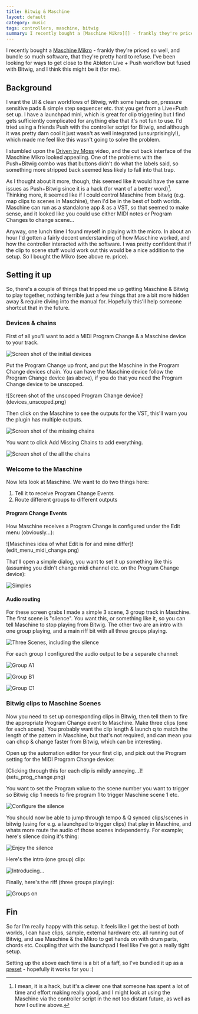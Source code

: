 ```yaml
---
title: Bitwig & Maschine
layout: default
category: music
tags: controllers, maschine, bitwig
summary: I recently bought a [Maschine Mikro][] - frankly they're priced so well, and bundle so much software, that they're pretty hard to refuse. I've been looking for ways to get close to the Ableton Live + Push workflow but fused with Bitwig, and I think this might be it (for me).
---
```


I recently bought a [Maschine Mikro][] - frankly they're priced so well, and bundle so much software, that they're pretty hard to refuse. I've been looking for ways to get close to the Ableton Live + Push workflow but fused with Bitwig, and I think this might be it (for me).

## Background

I want the UI & clean workflows of Bitwig, with some hands on, pressure sensitive pads & simple step sequencer etc. that you get from a Live+Push set up. I have a launchpad mini, which is great for clip triggering but I find gets sufficiently complicated for anything else that it's not fun to use. I'd tried using a friends Push with the controller script for Bitwig, and although it was pretty darn cool it just wasn't as well integrated (unsurprisingly!), which made me feel like this wasn't going to solve the problem.

I stumbled upon the [Driven by Moss][] video, and the cut back interface of the Maschine Mikro looked appealing. One of the problems with the Push+Bitwig combo was that buttons didn't do what the labels said, so something more stripped back seemed less likely to fall into that trap.

As I thought about it more, though, this seemed like it would have the same issues as Push+Bitwig since it is a hack (for want of a better word)[^1]. Thinking more, it seemed like if I could control Maschine from bitwig (e.g. map clips to scenes in Maschine), then I'd be in the best of both worlds. Maschine can run as a standalone app & as a VST, so that seemed to make sense, and it looked like you could use either MIDI notes or Program Changes to change scene...

Anyway, one lunch time I found myself in playing with the micro. In about an hour I'd gotten a fairly decent understanding of how Maschine worked, and how the controller interacted with the software. I was pretty confident that if the clip to scene stuff would work out this would be a nice addition to the setup. So I bought the Mikro (see above re. price).

## Setting it up

So, there's a couple of things that tripped me up getting Maschine & Bitwig to play together, nothing terrible just a few things that are a bit more hidden away & require diving into the manual for. Hopefully this'll help someone shortcut that in the future.

### Devices & chains

First of all you'll want to add a MIDI Program Change & a Maschine device to your track.

![Screen shot of the initial devices](devices_init.png)

Put the Program Change up front, and put the Maschine in the Program Change devices chain. You can have the Maschine device follow the Program Change device (as above), if you do that you need the Program Change device to be unscoped.

![Screen shot of the unscoped Program Change device]!(devices_unscoped.png)

Then click on the Maschine to see the outputs for the VST, this'll warn you the plugin has multiple outputs.

![Screen shot of the missing chains](devices_chains.png)

You want to click Add Missing Chains to add everything.

![Screen shot of the all the chains](devices_all_chains.png)

### Welcome to the Maschine

Now lets look at Maschine. We want to do two things here:

1. Tell it to receive Program Change Events
2. Route different groups to different outputs

#### Program Change Events

How Maschine receives a Program Change is configured under the Edit menu (obviously...):

![Maschines idea of what Edit is for and mine differ]!(edit_menu_midi_change.png)

That'll open a simple dialog, you want to set it up something like this (assuming you didn't change midi channel etc. on the Program Change device):

![Simples](midi_change.png)

#### Audio routing

For these screen grabs I made a simple 3 scene, 3 group track in Maschine. The first scene is "silence". You want this, or something like it, so you can tell Maschine to stop playing from Bitwig. The other two are an intro with one group playing, and a main riff bit with all three groups playing.

![Three Scenes, including the silence](maschenes.png)

For each group I configured the audio output to be a separate channel:

![Group A1](group_a1.png)

![Group B1](group_b1.png)

![Group C1](group_c1.png)

### Bitwig clips to Maschine Scenes

Now you need to set up corresponding clips in Bitwig, then tell them to fire the appropriate Program Change event to Maschine. Make three clips (one for each scene). You probably want the clip length & launch q to match the length of the pattern in Maschine, but that's not required, and can mean you can chop & change faster from Bitwig, which can be interesting.

Open up the automation editor for your first clip, and pick out the Program setting for the MIDI Program Change device:

[Clicking through this for each clip is mildly annoying...]!(setu_prog_change.png)

You want to set the Program value to the scene number you want to trigger so Bitwig clip 1 needs to fire program 1 to trigger Maschine scene 1 etc.

![Configure the silence](silence_clip.png)

You should now be able to jump through tempo & Q synced clips/scenes in bitwig (using for e.g. a launchpad to trigger clips) that play in Maschine, and whats more route the audio of those scenes independently. For example; here's silence doing it's thing:

![Enjoy the silence](silence_mixer.png)

Here's the intro (one group) clip:

![Introducing...](intro_mixer.png)

Finally, here's the riff (three groups playing):

![Groups on](riff_mixer.png)

## Fin

So far I'm really happy with this setup. It feels like I get the best of both worlds, I can have clips, sample, external hardware etc. all running out of Bitwig, and use Maschine & the Mikro to get hands on with drum parts, chords etc. Coupling that with the launchpad I feel like I've got a really tight setup.

Setting up the above each time is a bit of a faff, so I've bundled it up as a [preset][] - hopefully it works for you :)

[Maschine Mikro]: https://www.native-instruments.com/en/products/maschine/production-systems/maschine-mikro/
[Driven by Moss]: https://www.youtube.com/watch?v=KBIkoGOPBzM
[BopDJ]: https://www.bopdj.com/
[preset]: Maschine.bwpreset

[^1]: I mean, it is a hack, but it's a clever one that someone has spent a lot of time and effort making really good, and I might look at using the Maschine via the controller script in the not too distant future, as well as how I outline above.

